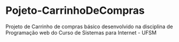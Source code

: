 # Pojeto-CarrinhoDeCompras
Projeto de Carrinho de compras básico desenvolvido na disciplina de Programação web do Curso de Sistemas para Internet - UFSM
